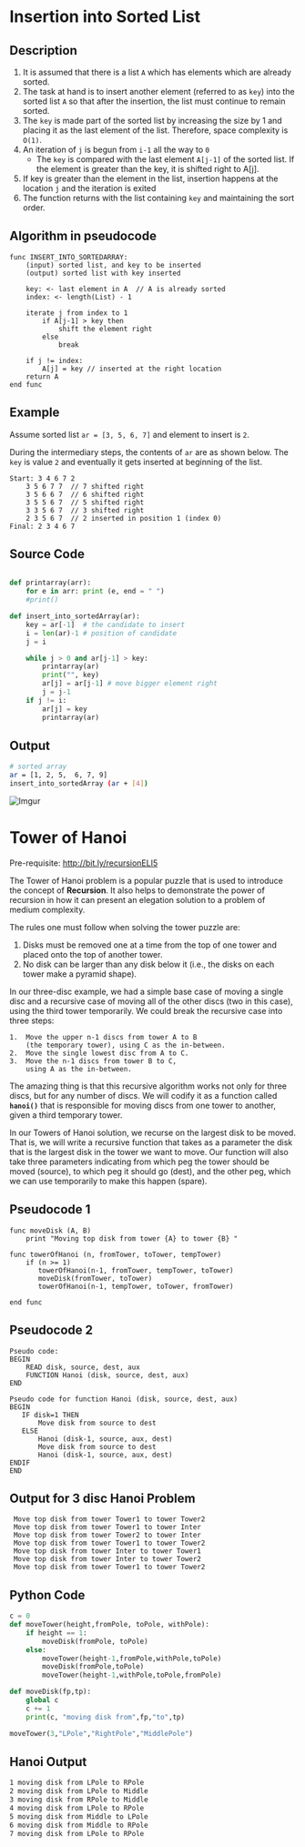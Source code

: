 
# Insertion into Sorted List

## Description

1. It is assumed that there is a list `A` which has elements which are already sorted. 
2. The task at hand is to insert another element (referred to as `key`) into the sorted list `A` so that after the insertion, the list must continue to remain sorted. 
3. The `key` is made part of the sorted list by increasing the size by 1 and placing it as the last element of the list. Therefore, space complexity is `O(1)`.  
4. An iteration of `j` is begun from `i-1` all the way to `0`
	-  The `key` is compared with the last element `A[j-1]` of the sorted list. If the element is greater than the key, it is shifted right to A[j].
5. If key is greater than the element in the list, insertion happens at the location `j` and the iteration is exited 
6. The function returns with the list containing `key` and maintaining the sort order.  

## Algorithm in pseudocode 

	func INSERT_INTO_SORTEDARRAY: 
	    (input) sorted list, and key to be inserted
	    (output) sorted list with key inserted 
	    
	    key: <- last element in A  // A is already sorted
	    index: <- length(List) - 1 
		
        iterate j from index to 1
	        if A[j-1] > key then 
	            shift the element right 
	        else
	            break
      
        if j != index: 
            A[j] = key // inserted at the right location
        return A 
    end func 

## Example 
Assume sorted list `ar = [3, 5, 6, 7]` and element to insert is `2`. 

During the intermediary steps, the contents of `ar` are as shown below. The `key` is value `2` and eventually it gets inserted at beginning of the list.

	Start: 3 4 6 7 2 
		3 5 6 7 7  // 7 shifted right
		3 5 6 6 7  // 6 shifted right
		3 5 5 6 7  // 5 shifted right
		3 3 5 6 7  // 3 shifted right
		2 3 5 6 7  // 2 inserted in position 1 (index 0)
	Final: 2 3 4 6 7
		
## Source Code
```python

def printarray(arr):
    for e in arr: print (e, end = " ")
    #print()

def insert_into_sortedArray(ar):    
    key = ar[-1]  # the candidate to insert
    i = len(ar)-1 # position of candidate
    j = i

    while j > 0 and ar[j-1] > key: 
        printarray(ar)
        print("", key)
        ar[j] = ar[j-1] # move bigger element right
        j = j-1
    if j != i: 
        ar[j] = key
        printarray(ar)

```
## Output
```bash 
# sorted array 
ar = [1, 2, 5,  6, 7, 9]
insert_into_sortedArray (ar + [4])
```
![Imgur](https://imgur.com/gJn6bDt.png)

# Tower of Hanoi

Pre-requisite: http://bit.ly/recursionELI5 


The Tower of Hanoi problem is a popular puzzle that is used to introduce the concept of **Recursion**. It also helps to demonstrate the power of recursion in how it can present an elegation solution to a problem of medium complexity. 

The rules one must follow when solving the tower puzzle are:

1.  Disks must be removed one at a time from the top of one tower and placed onto the top of another tower.
2.  No disk can be larger than any disk below it (i.e., the disks on each tower make a pyramid shape).

In our three-disc example, we had a simple base case of moving a single disc and a recursive case of moving all of the other discs (two in this case), using the third tower temporarily. We could break the recursive case into three steps:

	1.  Move the upper n-1 discs from tower A to B 
	    (the temporary tower), using C as the in-between.
	2.  Move the single lowest disc from A to C.
	3.  Move the n-1 discs from tower B to C,
	    using A as the in-between.

The amazing thing is that this recursive algorithm works not only for three discs, but for any number of discs. We will codify it as a function called  **`hanoi()`**  that is responsible for moving discs from one tower to another, given a third temporary tower.

In our Towers of Hanoi solution, we recurse on the largest disk to be moved. That is, we will write a recursive function that takes as a parameter the disk that is the largest disk in the tower we want to move. Our function will also take three parameters indicating from which peg the tower should be moved (source), to which peg it should go (dest), and the other peg, which we can use temporarily to make this happen (spare).


## Pseudocode 1

	func moveDisk (A, B)
		print "Moving top disk from tower {A} to tower {B} "
		
	func towerOfHanoi (n, fromTower, toTower, tempTower)
		if (n >= 1) 
		   towerOfHanoi(n-1, fromTower, tempTower, toTower)
		   moveDisk(fromTower, toTower)
		   towerOfHanoi(n-1, tempTower, toTower, fromTower)
		   
	end func 

## Pseudocode 2

	Pseudo code:
	BEGIN
		READ disk, source, dest, aux
		FUNCTION Hanoi (disk, source, dest, aux)
	END

	Pseudo code for function Hanoi (disk, source, dest, aux)
	BEGIN
	   IF disk=1 THEN
		   Move disk from source to dest
	   ELSE
	       Hanoi (disk-1, source, aux, dest)
	       Move disk from source to dest
	       Hanoi (disk-1, source, aux, dest)
	ENDIF
	END



## Output for 3 disc Hanoi Problem
```
 Move top disk from tower Tower1 to tower Tower2
 Move top disk from tower Tower1 to tower Inter
 Move top disk from tower Tower2 to tower Inter
 Move top disk from tower Tower1 to tower Tower2
 Move top disk from tower Inter to tower Tower1
 Move top disk from tower Inter to tower Tower2
 Move top disk from tower Tower1 to tower Tower2
```

## Python Code 

```python 
c = 0
def moveTower(height,fromPole, toPole, withPole):
    if height == 1: 
        moveDisk(fromPole, toPole)
    else: 
        moveTower(height-1,fromPole,withPole,toPole)
        moveDisk(fromPole,toPole)
        moveTower(height-1,withPole,toPole,fromPole)

def moveDisk(fp,tp):
    global c
    c += 1
    print(c, "moving disk from",fp,"to",tp)

moveTower(3,"LPole","RightPole","MiddlePole")
```
## Hanoi Output
```bash
1 moving disk from LPole to RPole  
2 moving disk from LPole to Middle  
3 moving disk from RPole to Middle  
4 moving disk from LPole to RPole  
5 moving disk from Middle to LPole  
6 moving disk from Middle to RPole  
7 moving disk from LPole to RPole
```
<!--stackedit_data:
eyJoaXN0b3J5IjpbLTE4NTc0NTE5OTEsMTAyODg1MTU5MCwtOT
MzMjI5MzAzLDc3MjY5ODUyMSw1OTA3NTcxOTksMTExMjM5MzU2
NiwtMTMwNzgxMjkyOCwxNDY0MDQ2NzksNjc3MTc0NTEwXX0=
-->